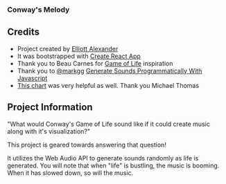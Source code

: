 

### Conway's Melody

## Credits
- Project created by [Elliott Alexander](https://github.com/escottalexander)
- It was bootstrapped with [Create React App](https://github.com/facebookincubator/create-react-app)
- Thank you to Beau Carnes for [Game of Life](https://www.youtube.com/watch?v=PM0_Er3SvFQ) inspiration
- Thank you to [@markgg](http://twitter.com/marcgg) [Generate Sounds Programmatically With Javascript](http://marcgg.com/blog/2016/11/01/javascript-audio/)
- [This chart](http://www.michael-thomas.com/music/class/chords_notesinchords.htm) was very helpful as well. Thank you Michael Thomas


## Project Information
"What would Conway's Game of Life sound like if it could create music along with it's visualization?"

This project is geared towards answering that question!

It utilizes the Web Audio API to generate sounds randomly as life is generated. You will note that when "life" is bustling, the music is booming. When it has slowed down, so will the music.


